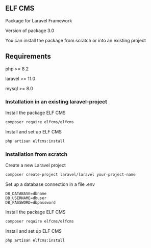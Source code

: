 ## ELF CMS

Package for Laravel Framework

Version of package 3.0

You can install the package from scratch or into an existing project

## Requirements

php >= 8.2

laravel >= 11.0

mysql >= 8.0

### Installation in an existing laravel-project

Install the package ELF CMS

```sh
composer require elfcms/elfcms
```

Install and set up ELF CMS

```sh
php artisan elfcms:install
```

### Installation from scratch

Create a new Laravel project

```sh
composer create-project laravel/laravel your-project-name
```

Set up a database connection in a file .env

```
DB_DATABASE=dbname
DB_USERNAME=dbuser
DB_PASSWORD=dbpassword
```

Install the package ELF CMS

```sh
composer require elfcms/elfcms
```

Install and set up ELF CMS

```sh
php artisan elfcms:install
```
